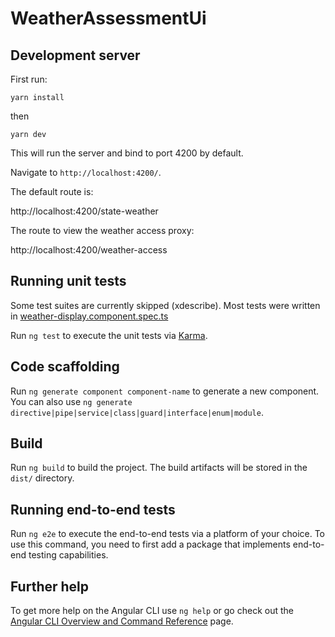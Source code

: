 # WeatherAssessmentUi

## Development server
First run:

``yarn install``

then

``yarn dev``

This will run the server and bind to port 4200 by default.

Navigate to `http://localhost:4200/`.

The default route is:

http://localhost:4200/state-weather

The route to view the weather access proxy: 

http://localhost:4200/weather-access

## Running unit tests

Some test suites are currently skipped (xdescribe). Most tests were written in [weather-display.component.spec.ts](src/components/weather-display/weather-display.component.spec.ts)

Run `ng test` to execute the unit tests via [Karma](https://karma-runner.github.io).






## Code scaffolding

Run `ng generate component component-name` to generate a new component. You can also use `ng generate directive|pipe|service|class|guard|interface|enum|module`.

## Build

Run `ng build` to build the project. The build artifacts will be stored in the `dist/` directory.

## Running end-to-end tests

Run `ng e2e` to execute the end-to-end tests via a platform of your choice. To use this command, you need to first add a package that implements end-to-end testing capabilities.

## Further help

To get more help on the Angular CLI use `ng help` or go check out the [Angular CLI Overview and Command Reference](https://angular.io/cli) page.
